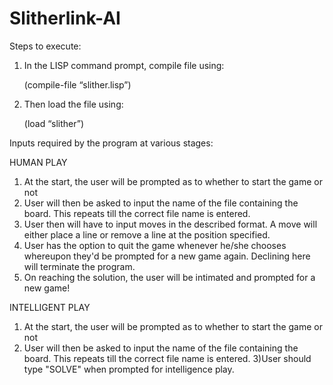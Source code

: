# Slitherlink-AI
Steps to execute:

1) In the LISP command prompt, compile file using:

    (compile-file “slither.lisp”)

2) Then load the file using: 

    (load “slither”)
	
Inputs required by the program at various stages:

HUMAN PLAY

1) At the start, the user will be prompted as to whether to start the game or not
2) User will then be asked to input the name of the file containing the board. This repeats till the correct file name is entered.
4) User then will have to input moves in the described format. A move will either place a line or remove a line at the position specified.
5) User has the option to quit the game whenever he/she chooses whereupon they'd be prompted for a new game again. Declining here will terminate the program.
6) On reaching the solution, the user will be intimated and prompted for a new game!

INTELLIGENT PLAY
1) At the start, the user will be prompted as to whether to start the game or not
2) User will then be asked to input the name of the file containing the board. This repeats till the correct file name is entered.
3)User should type "SOLVE" when prompted for intelligence play.
